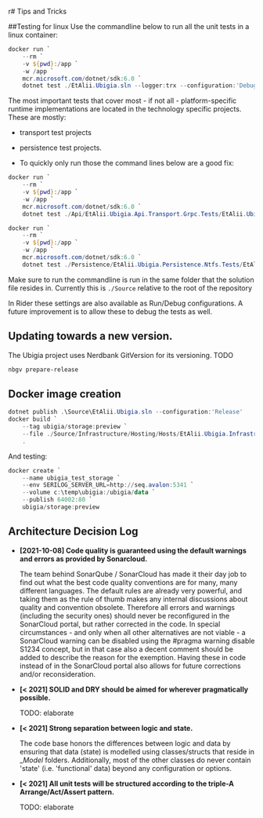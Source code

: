 r# Tips and Tricks

##Testing for linux
Use the commandline below to run all the unit tests in a linux container:

```powershell
docker run `
    --rm `
    -v ${pwd}:/app `
    -w /app `
    mcr.microsoft.com/dotnet/sdk:6.0 `
    dotnet test ./EtAlii.Ubigia.sln --logger:trx --configuration:'Debug-Ubuntu' /p:UbigiaIsRunningOnBuildAgent=true
```

The most important tests that cover most - if not all - platform-specific runtime implementations are located in the technology specific projects.
These are mostly:
- transport test projects
- persistence test projects.

- To quickly only run those the command lines below are a good fix:

```powershell
docker run `
    --rm `
    -v ${pwd}:/app `
    -w /app `
    mcr.microsoft.com/dotnet/sdk:6.0 `
    dotnet test ./Api/EtAlii.Ubigia.Api.Transport.Grpc.Tests/EtAlii.Ubigia.Api.Transport.Grpc.Tests.csproj --logger:trx --results-directory:./Api/EtAlii.Ubigia.Api.Transport.Grpc.Tests/bin/TestResults --configuration:'Debug-Ubuntu' /p:UbigiaIsRunningOnBuildAgent=true

docker run `
    --rm `
    -v ${pwd}:/app `
    -w /app `
    mcr.microsoft.com/dotnet/sdk:6.0 `
    dotnet test ./Persistence/EtAlii.Ubigia.Persistence.Ntfs.Tests/EtAlii.Ubigia.Persistence.Ntfs.Tests.csproj --logger:trx --results-directory:./Persistence/EtAlii.Ubigia.Persistence.Ntfs.Tests/bin/TestResults --configuration:'Debug-Ubuntu' /p:UbigiaIsRunningOnBuildAgent=true
```
Make sure to run the commandline is run in the same folder that the solution file resides in.
Currently this is ```./Source``` relative to the root of the repository

In Rider these settings are also available as Run/Debug configurations. A future improvement is to allow these to debug the tests as well.

## Updating towards a new version.
The Ubigia project uses Nerdbank GitVersion for its versioning.
TODO
```powershell
nbgv prepare-release
```

## Docker image creation

```powershell
dotnet publish .\Source\EtAlii.Ubigia.sln --configuration:'Release'
docker build `
    --tag ubigia/storage:preview `
    --file ./Source/Infrastructure/Hosting/Hosts/EtAlii.Ubigia.Infrastructure.Hosting.DockerHost/Dockerfile
    .
```

And testing:
```powershell
docker create `
    --name ubigia_test_storage `
    --env SERILOG_SERVER_URL=http://seq.avalon:5341 `
    --volume c:\temp\ubigia:/ubigia/data `
    --publish 64002:80 `
    ubigia/storage:preview
```

## Architecture Decision Log

- **[2021-10-08] Code quality is guaranteed using the default warnings and errors as provided by Sonarcloud.**

  The team behind SonarQube / SonarCloud has made it their day job to find out what the best code quality conventions are for many, many different languages. The default rules are already very powerful, and taking them as the rule of thumb makes any internal discussions about quality and convention obsolete.
Therefore all errors and warnings (including the security ones) should never be reconfigured in the SonarCloud portal, but rather corrected in the code. In special circumstances - and only when all other alternatives are not viable - a SonarCloud warning can be disabled using the #pragma warning disable S1234 concept, but in that case also a decent comment should be added to describe the reason for the exemption.
Having these in code instead of in the SonarCloud portal also allows for future corrections and/or reconsideration.


- **[< 2021] SOLID and DRY should be aimed for wherever pragmatically possible.**

  TODO: elaborate

- **[< 2021] Strong separation between logic and state.**

  The code base honors the differences between logic and data by ensuring that data (state) is modelled using classes/structs that reside in __Model_ folders.
  Additionally, most of the other classes do never contain 'state' (i.e. 'functional' data) beyond any configuration or options.


- **[< 2021] All unit tests will be structured according to the triple-A Arrange/Act/Assert pattern.**

  TODO: elaborate

